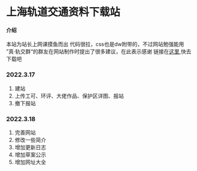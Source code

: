 # 上海轨道交通资料下载站

#### 介绍
本站为站长上网课摸鱼而出
代码很拉，css也是dw附带的，不过网站勉强能用
”真·轨交群“的群友在网站制作时提出了很多建议，在此表示感谢
链接在[这里](http://incimathcal.gitee.io/shmetrodl),快去下载吧


### 2022.3.17

1.  建站
2.  上传工可、环评、大佬作品、保护区详图、报站
3.  撤下报站

### 2022.3.18

1.  完善网站
2.  修改一些简介
3.  增加更新日志
4.  增加草案公示
5.  增加网址大全



